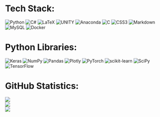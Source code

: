 # Tech Stack:
![Python](https://img.shields.io/badge/python-3670A0?style=flat&logo=python&logoColor=ffdd54)
![C#](https://img.shields.io/badge/c%23-%23239120.svg?style=flat&logo=c-sharp&logoColor=white) 
![LaTeX](https://img.shields.io/badge/latex-%23008080.svg?style=flat&logo=latex&logoColor=white) ![UNITY](https://img.shields.io/badge/Unity-%2320232a.svg?style=flat&logo=unity&logoColor=white) 
![Anaconda](https://img.shields.io/badge/Anaconda-%2344A833.svg?style=flat&logo=anaconda&logoColor=white) ![C](https://img.shields.io/badge/c-%2300599C.svg?style=flat&logo=c&logoColor=white)
![CSS3](https://img.shields.io/badge/css3-%231572B6.svg?style=flat&logo=css3&logoColor=white) 
![Markdown](https://img.shields.io/badge/markdown-%23000000.svg?style=flat&logo=markdown&logoColor=white)![MySQL](https://img.shields.io/badge/mysql-%2300f.svg?style=flat&logo=mysql&logoColor=white)
![Docker](https://img.shields.io/badge/docker-%230db7ed.svg?style=flat&logo=docker&logoColor=white)

# Python Libraries:
![Keras](https://img.shields.io/badge/Keras-%23D00000.svg?style=flat&logo=Keras&logoColor=white) ![NumPy](https://img.shields.io/badge/numpy-%23013243.svg?style=flat&logo=numpy&logoColor=white) ![Pandas](https://img.shields.io/badge/pandas-%23150458.svg?style=flat&logo=pandas&logoColor=white) ![Plotly](https://img.shields.io/badge/Plotly-%233F4F75.svg?style=flat&logo=plotly&logoColor=white) ![PyTorch](https://img.shields.io/badge/PyTorch-%23EE4C2C.svg?style=flat&logo=PyTorch&logoColor=white) ![scikit-learn](https://img.shields.io/badge/scikit--learn-%23F7931E.svg?style=flat&logo=scikit-learn&logoColor=white) ![SciPy](https://img.shields.io/badge/SciPy-%230C55A5.svg?style=flat&logo=scipy&logoColor=%white) ![TensorFlow](https://img.shields.io/badge/TensorFlow-%23FF6F00.svg?style=flat&logo=TensorFlow&logoColor=white) 

# GitHub Statistics:
![](https://github-readme-stats.vercel.app/api?username=leondeligny&theme=dark&hide_border=false&include_all_commits=false&count_private=true)<br/>
![](https://github-readme-streak-stats.herokuapp.com/?user=leondeligny&theme=dark&hide_border=false)<br/>
![](https://github-readme-stats.vercel.app/api/top-langs/?username=leondeligny&theme=dark&hide_border=false&include_all_commits=false&count_private=true&layout=compact)
